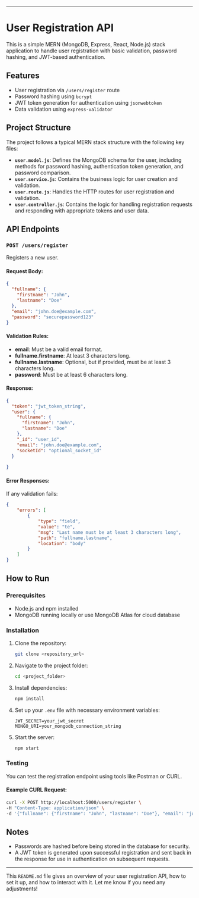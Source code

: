 
---

# User Registration API

This is a simple MERN (MongoDB, Express, React, Node.js) stack application to handle user registration with basic validation, password hashing, and JWT-based authentication.

## Features

- User registration via `/users/register` route
- Password hashing using `bcrypt`
- JWT token generation for authentication  using `jsonwebtoken`
- Data validation using `express-validator`

## Project Structure

The project follows a typical MERN stack structure with the following key files:

- **`user.model.js`**: Defines the MongoDB schema for the user, including methods for password hashing, authentication token generation, and password comparison.
- **`user.service.js`**: Contains the business logic for user creation and validation.
- **`user.route.js`**: Handles the HTTP routes for user registration and validation.
- **`user.controller.js`**: Contains the logic for handling registration requests and responding with appropriate tokens and user data.

## API Endpoints

### `POST /users/register`

Registers a new user.

#### Request Body:

```json
{
  "fullname": {
    "firstname": "John",
    "lastname": "Doe"
  },
  "email": "john.doe@example.com",
  "password": "securepassword123"
}
```

#### Validation Rules:

- **email**: Must be a valid email format.
- **fullname.firstname**: At least 3 characters long.
- **fullname.lastname**: Optional, but if provided, must be at least 3 characters long.
- **password**: Must be at least 6 characters long.

#### Response:

```json
{
  "token": "jwt_token_string",
  "user": {
    "fullname": {
      "firstname": "John",
      "lastname": "Doe"
    },
    "_id": "user_id",
    "email": "john.doe@example.com",
    "socketId": "optional_socket_id"
  }
   
}
```

#### Error Responses:

If any validation fails:

```json
{
    "errors": [
        {
            "type": "field",
            "value": "te",
            "msg": "Last name must be at least 3 characters long",
            "path": "fullname.lastname",
            "location": "body"
        }
    ]
}
```

## How to Run

### Prerequisites

- Node.js and npm installed
- MongoDB running locally or use MongoDB Atlas for cloud database

### Installation

1. Clone the repository:

   ```bash
   git clone <repository_url>
   ```

2. Navigate to the project folder:

   ```bash
   cd <project_folder>
   ```

3. Install dependencies:

   ```bash
   npm install
   ```

4. Set up your `.env` file with necessary environment variables:

   ```
   JWT_SECRET=your_jwt_secret
   MONGO_URI=your_mongodb_connection_string
   ```

5. Start the server:

   ```bash
   npm start
   ```

### Testing

You can test the registration endpoint using tools like Postman or CURL.

#### Example CURL Request:

```bash
curl -X POST http://localhost:5000/users/register \
-H "Content-Type: application/json" \
-d '{"fullname": {"firstname": "John", "lastname": "Doe"}, "email": "john.doe@example.com", "password": "securepassword123"}'
```

## Notes

- Passwords are hashed before being stored in the database for security.
- A JWT token is generated upon successful registration and sent back in the response for use in authentication on subsequent requests.

---

This `README.md` file gives an overview of your user registration API, how to set it up, and how to interact with it. Let me know if you need any adjustments!